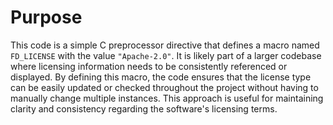 # Purpose
This code is a simple C preprocessor directive that defines a macro named `FD_LICENSE` with the value `"Apache-2.0"`. It is likely part of a larger codebase where licensing information needs to be consistently referenced or displayed. By defining this macro, the code ensures that the license type can be easily updated or checked throughout the project without having to manually change multiple instances. This approach is useful for maintaining clarity and consistency regarding the software's licensing terms.

